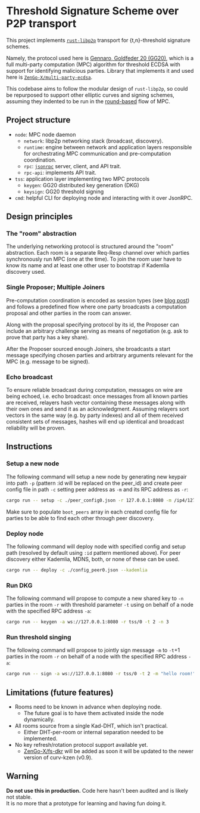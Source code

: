 # Threshold Signature Scheme over P2P transport
This project implements [`rust-libp2p`](https://github.com/libp2p/rust-libp2p) transport for {t,n}-threshold signature schemes.

Namely, the protocol used here is [Gennaro, Goldfeder 20 (GG20)](https://eprint.iacr.org/2020/540), which is a full multi-party computation (MPC) algorithm for threshold ECDSA with support for identifying malicious parties. Library that implements it and used here is [`ZenGo-X/multi-party-ecdsa`](https://github.com/ZenGo-X/multi-party-ecdsa).

This codebase aims to follow the modular design of `rust-libp2p`, so could be repurposed to support other elliptic curves and signing schemes, assuming they indented to be run in the [round-based](https://docs.rs/round-based/latest/round_based/index.html) flow of MPC.

## Project structure
- `node`: MPC node daemon
  - `network`: libp2p networking stack (broadcast, discovery).
  - `runtime`: engine between network and application layers responsible for orchestrating MPC communication and pre-computation coordination.
  - `rpc`: [`jsonrpc`](https://github.com/paritytech/jsonrpc) server, client, and API trait.
  - `rpc-api`: implements API trait.
- `tss`: application layer implementing two MPC protocols
  - `keygen`: GG20 distributed key generation (DKG)
  - `keysign`: GG20 threshold signing
- `cmd`: helpful CLI for deploying node and interacting with it over JsonRPC.

## Design principles

### The "room" abstraction
The underlying networking protocol is structured around the "room" abstraction. Each room is a separate Req-Resp channel over which parties synchronously run MPC (one at the time). To join the room user have to know its name and at least one other user to bootstrap if Kademlia discovery used.

### Single Proposer; Multiple Joiners
Pre-computation coordination is encoded as session types (see [blog post](https://cathieyun.medium.com/bulletproof-multi-party-computation-in-rust-with-session-types-b3da6e928d5d)) and follows a predefined flow where one party broadcasts a computation proposal and other parties in the room can answer.

Along with the proposal specifying protocol by its id, the Proposer can include an arbitrary challenge serving as means of negotiation (e.g. ask to prove that party has a key share).

After the Proposer sourced enough Joiners, she broadcasts a start message specifying chosen parties and arbitrary arguments relevant for the MPC (e.g. message to be signed).

### Echo broadcast
To ensure reliable broadcast during computation, messages on wire are being echoed, i.e. echo broadcast: once messages from all known parties are received, relayers hash vector containing these messages along with their own ones and send it as an acknowledgment. Assuming relayers sort vectors in the same way (e.g. by party indexes) and all of them received consistent sets of messages, hashes will end up identical and broadcast reliability will be proven.

## Instructions

### Setup a new node
The following command will setup a new node by generating new keypair into path `-p` (pattern :id will be replaced on the peer_id) and create peer config file in path `-c` setting peer address as `-m` and its RPC address as `-r`:
```bash
cargo run -- setup -c ./peer_config0.json -r 127.0.0.1:8080 -m /ip4/127.0.0.1/tcp/4000 -p ./data/:id
```
Make sure to populate `boot_peers` array in each created config file for parties to be able to find each other through peer discovery.

### Deploy node
The following command will deploy node with specified config and setup path (resolved by default using `:id` pattern mentioned above). For peer discovery either Kademlia, MDNS, both, or none of these can be used.
```bash  
cargo run -- deploy -c ./config_peer0.json --kademlia  
```  

### Run DKG
The following command will propose to compute a new shared key to `-n` parties in the room `-r` with threshold parameter `-t` using on behalf of a node with the specified RPC address `-a`:
```bash
cargo run -- keygen -a ws://127.0.0.1:8080 -r tss/0 -t 2 -n 3
```

### Run threshold singing
The following command will propose to jointly sign message `-m` to `-t`+1 parties in the room `-r` on behalf of a node with the specified RPC address `-a`:
```bash
cargo run -- sign -a ws://127.0.0.1:8080 -r tss/0 -t 2 -m "hello room!" 
```

## Limitations (future features)
- Rooms need to be known in advance when deploying node.
  - The future goal is to have them activated inside the node dynamically.
- All rooms source from a single Kad-DHT, which isn't practical.
  - Either DHT-per-room or internal separation needed to be implemented.
- No key refresh/rotation protocol support available yet.
  - [ZenGo-X/fs-dkr](https://github.com/ZenGo-X/fs-dkr) will be added as soon it will be updated to the newer version of curv-kzen (v0.9).

## Warning
**Do not use this in production.** Code here hasn't been audited and is likely not stable.  
It is no more that a prototype for learning and having fun doing it.
